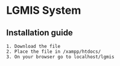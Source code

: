 # LGMIS System

## Installation guide

    1. Download the file
    2. Place the file in /xampp/htdocs/
    3. On your browser go to localhost/lgmis